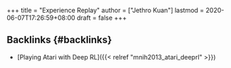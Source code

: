 +++
title = "Experience Replay"
author = ["Jethro Kuan"]
lastmod = 2020-06-07T17:26:59+08:00
draft = false
+++

## Backlinks {#backlinks}

- [Playing Atari with Deep RL]({{< relref "mnih2013_atari_deeprl" >}})
